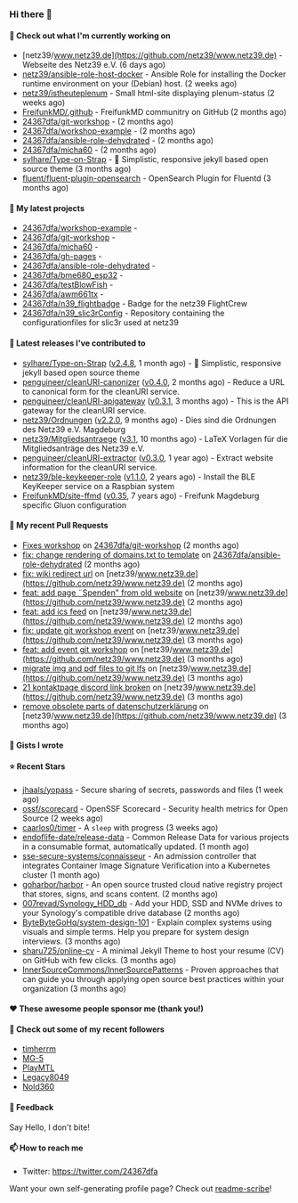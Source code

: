 ### Hi there 👋

#### 👷 Check out what I'm currently working on

- [netz39/www.netz39.de](https://github.com/netz39/www.netz39.de) - Webseite des Netz39 e.V. (6 days ago)
- [netz39/ansible-role-host-docker](https://github.com/netz39/ansible-role-host-docker) - Ansible Role for installing the Docker runtime environment on your (Debian) host. (2 weeks ago)
- [netz39/istheuteplenum](https://github.com/netz39/istheuteplenum) - Small html-site displaying plenum-status (2 weeks ago)
- [FreifunkMD/.github](https://github.com/FreifunkMD/.github) - FreifunkMD communitry on GitHub (2 months ago)
- [24367dfa/git-workshop](https://github.com/24367dfa/git-workshop) -  (2 months ago)
- [24367dfa/workshop-example](https://github.com/24367dfa/workshop-example) -  (2 months ago)
- [24367dfa/ansible-role-dehydrated](https://github.com/24367dfa/ansible-role-dehydrated) -  (2 months ago)
- [24367dfa/micha60](https://github.com/24367dfa/micha60) -  (2 months ago)
- [sylhare/Type-on-Strap](https://github.com/sylhare/Type-on-Strap) - 🎨 Simplistic, responsive jekyll based open source theme (3 months ago)
- [fluent/fluent-plugin-opensearch](https://github.com/fluent/fluent-plugin-opensearch) - OpenSearch Plugin for Fluentd  (3 months ago)

#### 🌱 My latest projects

- [24367dfa/workshop-example](https://github.com/24367dfa/workshop-example) - 
- [24367dfa/git-workshop](https://github.com/24367dfa/git-workshop) - 
- [24367dfa/micha60](https://github.com/24367dfa/micha60) - 
- [24367dfa/gh-pages](https://github.com/24367dfa/gh-pages) - 
- [24367dfa/ansible-role-dehydrated](https://github.com/24367dfa/ansible-role-dehydrated) - 
- [24367dfa/bme680_esp32](https://github.com/24367dfa/bme680_esp32) - 
- [24367dfa/testBlowFish](https://github.com/24367dfa/testBlowFish) - 
- [24367dfa/awm661tx](https://github.com/24367dfa/awm661tx) - 
- [24367dfa/n39_flightbadge](https://github.com/24367dfa/n39_flightbadge) - Badge for the netz39 FlightCrew
- [24367dfa/n39_slic3rConfig](https://github.com/24367dfa/n39_slic3rConfig) - Repository containing the configurationfiles for slic3r used at netz39

#### 🔭 Latest releases I've contributed to

- [sylhare/Type-on-Strap](https://github.com/sylhare/Type-on-Strap) ([v2.4.8](https://github.com/sylhare/Type-on-Strap/releases/tag/v2.4.8), 1 month ago) - 🎨 Simplistic, responsive jekyll based open source theme
- [penguineer/cleanURI-canonizer](https://github.com/penguineer/cleanURI-canonizer) ([v0.4.0](https://github.com/penguineer/cleanURI-canonizer/releases/tag/v0.4.0), 2 months ago) - Reduce a URL to canonical form for the cleanURI service.
- [penguineer/cleanURI-apigateway](https://github.com/penguineer/cleanURI-apigateway) ([v0.3.1](https://github.com/penguineer/cleanURI-apigateway/releases/tag/v0.3.1), 3 months ago) - This is the API gateway for the cleanURI service.
- [netz39/Ordnungen](https://github.com/netz39/Ordnungen) ([v2.2.0](https://github.com/netz39/Ordnungen/releases/tag/v2.2.0), 9 months ago) - Dies sind die Ordnungen des Netz39 e.V. Magdeburg
- [netz39/Mitgliedsantraege](https://github.com/netz39/Mitgliedsantraege) ([v3.1](https://github.com/netz39/Mitgliedsantraege/releases/tag/v3.1), 10 months ago) - LaTeX Vorlagen für die Mitgliedsanträge des Netz39 e.V.
- [penguineer/cleanURI-extractor](https://github.com/penguineer/cleanURI-extractor) ([v0.3.0](https://github.com/penguineer/cleanURI-extractor/releases/tag/v0.3.0), 1 year ago) - Extract website information for the cleanURI service.
- [netz39/ble-keykeeper-role](https://github.com/netz39/ble-keykeeper-role) ([v1.1.0](https://github.com/netz39/ble-keykeeper-role/releases/tag/v1.1.0), 2 years ago) - Install the BLE KeyKeeper service on a Raspbian system
- [FreifunkMD/site-ffmd](https://github.com/FreifunkMD/site-ffmd) ([v0.35](https://github.com/FreifunkMD/site-ffmd/releases/tag/v0.35), 7 years ago) - Freifunk Magdeburg specific Gluon configuration

#### 🔨 My recent Pull Requests

- [Fixes workshop](https://github.com/24367dfa/git-workshop/pull/4) on [24367dfa/git-workshop](https://github.com/24367dfa/git-workshop) (2 months ago)
- [fix: change rendering of domains.txt to template](https://github.com/24367dfa/ansible-role-dehydrated/pull/14) on [24367dfa/ansible-role-dehydrated](https://github.com/24367dfa/ansible-role-dehydrated) (2 months ago)
- [fix: wiki redirect url](https://github.com/netz39/www.netz39.de/pull/89) on [netz39/www.netz39.de](https://github.com/netz39/www.netz39.de) (2 months ago)
- [feat: add page ¨Spenden&#34; from old website](https://github.com/netz39/www.netz39.de/pull/81) on [netz39/www.netz39.de](https://github.com/netz39/www.netz39.de) (2 months ago)
- [feat: add ics feed](https://github.com/netz39/www.netz39.de/pull/67) on [netz39/www.netz39.de](https://github.com/netz39/www.netz39.de) (2 months ago)
- [fix: update git workshop event](https://github.com/netz39/www.netz39.de/pull/52) on [netz39/www.netz39.de](https://github.com/netz39/www.netz39.de) (3 months ago)
- [feat: add event git workshop](https://github.com/netz39/www.netz39.de/pull/41) on [netz39/www.netz39.de](https://github.com/netz39/www.netz39.de) (3 months ago)
- [migrate img and pdf files to git lfs](https://github.com/netz39/www.netz39.de/pull/37) on [netz39/www.netz39.de](https://github.com/netz39/www.netz39.de) (3 months ago)
- [21 kontaktpage discord link broken](https://github.com/netz39/www.netz39.de/pull/22) on [netz39/www.netz39.de](https://github.com/netz39/www.netz39.de) (3 months ago)
- [remove obsolete parts of datenschutzerklärung](https://github.com/netz39/www.netz39.de/pull/20) on [netz39/www.netz39.de](https://github.com/netz39/www.netz39.de) (3 months ago)

#### 📓 Gists I wrote


#### ⭐ Recent Stars

- [jhaals/yopass](https://github.com/jhaals/yopass) - Secure sharing of secrets, passwords and files  (1 week ago)
- [ossf/scorecard](https://github.com/ossf/scorecard) - OpenSSF Scorecard - Security health metrics for Open Source (2 weeks ago)
- [caarlos0/timer](https://github.com/caarlos0/timer) - A `sleep` with progress (3 weeks ago)
- [endoflife-date/release-data](https://github.com/endoflife-date/release-data) - Common Release Data for various projects in a consumable format, automatically updated. (1 month ago)
- [sse-secure-systems/connaisseur](https://github.com/sse-secure-systems/connaisseur) - An admission controller that integrates Container Image Signature Verification into a Kubernetes cluster (1 month ago)
- [goharbor/harbor](https://github.com/goharbor/harbor) - An open source trusted cloud native registry project that stores, signs, and scans content. (2 months ago)
- [007revad/Synology_HDD_db](https://github.com/007revad/Synology_HDD_db) - Add your HDD, SSD and NVMe drives to your Synology&#39;s compatible drive database (2 months ago)
- [ByteByteGoHq/system-design-101](https://github.com/ByteByteGoHq/system-design-101) - Explain complex systems using visuals and simple terms. Help you prepare for system design interviews. (3 months ago)
- [sharu725/online-cv](https://github.com/sharu725/online-cv) - A minimal Jekyll Theme to host your resume (CV) on GitHub with few clicks. (3 months ago)
- [InnerSourceCommons/InnerSourcePatterns](https://github.com/InnerSourceCommons/InnerSourcePatterns) - Proven approaches that can guide you through applying open source best practices within your organization (3 months ago)

#### ❤️ These awesome people sponsor me (thank you!)


#### 👯 Check out some of my recent followers

- [timherrm](https://github.com/timherrm)
- [MG-5](https://github.com/MG-5)
- [PlayMTL](https://github.com/PlayMTL)
- [Legacy8049](https://github.com/Legacy8049)
- [Nold360](https://github.com/Nold360)

#### 💬 Feedback

Say Hello, I don't bite!

#### 📫 How to reach me

- Twitter: https://twitter.com/24367dfa

Want your own self-generating profile page? Check out [readme-scribe](https://github.com/muesli/readme-scribe)!